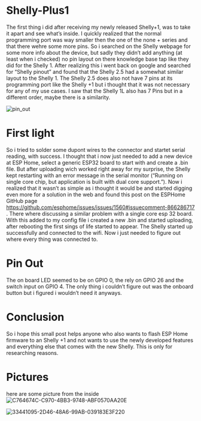 # Shelly-Plus1
The first thing i did after receiving my newly released Shelly+1, was to take it apart and see what’s inside. I quickly realized that the normal programming port was way smaller then the one of the none + series and that there wehre some more pins. So i searched on the Shelly webpage for some more info about the device, but sadly they didn’t add anything (at least when i checked) no pin layout on there knowledge base tap like they did for the Shelly 1. After realizing this i went back on google and searched for “Shelly pinout” and found that the Shelly 2.5 had a somewhat similar layout to the Shelly 1. The Shelly 2.5 does also not have 7 pins at its programming port like the Shelly +1 but i thought that it was not necessary for any of my use cases. I saw that the Shelly 1L also has 7 Pins but in a different order, maybe there is a similarity. 

![pin_out](https://user-images.githubusercontent.com/38843794/136706046-0f4d035d-a319-4dd9-9c54-039a3613e6e6.png)
# First light
So i tried to solder some dupont wires to the connector and startet serial reading, with success. I thought that i now just needed to add a new device at ESP Home, select a generic ESP32 board to start with and create a .bin file. But after uploading wich worked right away for my surprise, the Shelly kept restarting with an error message in the serial monitor (“Running on single core chip, but application is built with dual core support.”). Now i realized that it wasn’t as simple as i thought it would be and started digging even more for a solution in the web and found this post on the ESPHome GitHub page  https://github.com/esphome/issues/issues/1560#issuecomment-866286717 .
There where discussing a similar problem with a single core esp 32 board. With this added to my config file i created a new .bin and started uploading, after rebooting the first sings of life started to appear. The Shelly started up successfully and connected to the wifi. Now i just needed to figure out where every thing was connected to. 

# Pin Out
The on board LED seemed to be on GPIO 0, the rely on GPIO 26 and the switch input on GPIO 4. The only thing i couldn’t figure out was the onboard button but i figured i wouldn’t need it anyways.

# Conclusion
So i hope this small post helps anyone who also wants to flash ESP Home firmware to an Shelly +1 and not wants to use the newly developed features and everything else that comes with the new Shelly. 
This is only for researching reasons.


# Pictures
here are some picture from the inside
![C764674C-C970-4BB3-9748-ABF0570AA20E](https://user-images.githubusercontent.com/38843794/136706329-1ad39d9c-e2a7-4bfd-9171-288307057226.jpeg)

![33441095-2D46-48A6-99AB-039183E3F220](https://user-images.githubusercontent.com/38843794/136706336-7311be1e-f639-40d2-a7ae-7c01ac1ab3b0.jpeg)

